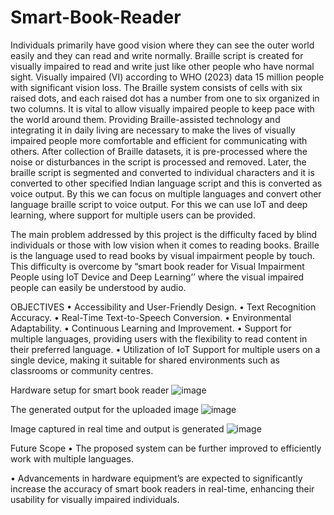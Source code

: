 # Smart-Book-Reader

Individuals primarily have good vision where they can see the outer world easily and they can read and write normally. Braille script is created for visually impaired to read and write just like other people who have normal sight. Visually impaired (VI) according to WHO (2023) data 15 million people with significant vision loss.
The Braille system consists of cells with six raised dots, and each raised dot has a number from one to six organized in two columns. It is vital to allow visually impaired people to keep pace with the world around them. Providing Braille-assisted technology and integrating it in daily living are necessary to make the lives of visually impaired people more comfortable and efficient for communicating with others. After collection of Braille datasets, it is pre-processed where the noise or disturbances in the script is processed and removed. Later, the braille script is segmented and converted to individual characters and it is converted to other specified Indian language script and this is converted as voice output. By this we can focus on multiple languages and convert other language braille script to voice output. For this we can use IoT and deep learning, where support for multiple users can be provided.

The main problem addressed by this project is the difficulty faced by blind individuals or those with low vision when it comes to reading books. Braille is the language used to read books by visual impairment people by touch. This difficulty is overcome by “smart book reader for Visual Impairment People using IoT Device and Deep Learning’’ where the visual impaired people can easily be understood by audio.

OBJECTIVES
• Accessibility and User-Friendly Design.
• Text Recognition Accuracy.
• Real-Time Text-to-Speech Conversion.
• Environmental Adaptability.
• Continuous Learning and Improvement.
• Support for multiple languages, providing users with the flexibility to read content in their preferred language.
• Utilization of IoT Support for multiple users on a single device, making it suitable for shared environments such as classrooms or community centres.

Hardware setup for smart book reader
![image](https://github.com/ChandanaCS13/Smart-Book-Reader/assets/130172699/55d095b8-4f45-46ac-ba97-423c293b0a19)

The generated output for the uploaded image 
![image](https://github.com/ChandanaCS13/Smart-Book-Reader/assets/130172699/49a0276f-a5be-4480-b1d4-df21203c3375)

Image captured in real time and output is generated
![image](https://github.com/ChandanaCS13/Smart-Book-Reader/assets/130172699/8f285e2b-7a62-41ea-a9ba-8e063b16ca3b)



Future Scope
•	The proposed system can be further improved to efficiently work with multiple languages. 

•	Advancements in hardware equipment’s are expected to significantly increase the accuracy of smart book readers in real-time, enhancing their usability for visually impaired individuals.




